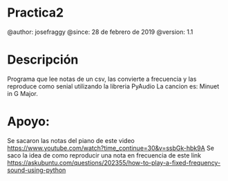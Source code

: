 # Practica2
 @author: josefraggy
 @since: 28 de febrero de 2019
 @version: 1.1
# Descripción
Programa que lee notas de un csv, las convierte a frecuencia y las reproduce como senial utilizando la libreria PyAudio
La cancion es: Minuet in G Major.
# Apoyo: 
Se sacaron las notas del piano de este video
https://www.youtube.com/watch?time_continue=30&v=ssbGk-hbk9A
Se saco la idea de como reproducir una nota en frecuencia de este link
https://askubuntu.com/questions/202355/how-to-play-a-fixed-frequency-sound-using-python


